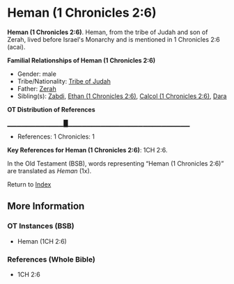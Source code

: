 # Heman (1 Chronicles 2:6)
**Heman (1 Chronicles 2:6)**. 
Heman, from the tribe of Judah and son of Zerah, lived before Israel's Monarchy and is mentioned in 1 Chronicles 2:6 (acai). 




**Familial Relationships of Heman (1 Chronicles 2:6)**


* Gender: male
* Tribe/Nationality: [Tribe of Judah](../../../groups/md/acai/Judah.md)
* Father: [Zerah](Zerah.3.md)
* Sibling(s): [Zabdi](Zabdi.md), [Ethan (1 Chronicles 2:6)](Ethan.2.md), [Calcol (1 Chronicles 2:6)](Calcol.2.md), [Dara](Dara.md)


**OT Distribution of References**

▁▁▁▁▁▁▁▁▁▁▁▁█▁▁▁▁▁▁▁▁▁▁▁▁▁▁▁▁▁▁▁▁▁▁▁▁▁▁
* References: 1 Chronicles: 1



**Key References for Heman (1 Chronicles 2:6)**: 
1CH 2:6. 


In the Old Testament (BSB), words representing “Heman (1 Chronicles 2:6)” are translated as 
*Heman* (1x). 




Return to [Index](00-Index.md)

## More Information

### OT Instances (BSB)

* Heman (1CH 2:6)



### References (Whole Bible)

* 1CH 2:6



